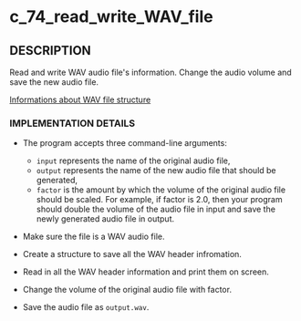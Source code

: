# c_74_read_write_WAV_file

## DESCRIPTION

Read and write WAV audio file's information. Change the audio volume and save the new audio file.

[Informations about WAV file structure](https://en.wikipedia.org/wiki/WAV)

### IMPLEMENTATION DETAILS

- The program accepts three command-line arguments: 
  - `input` represents the name of the original audio file, 
  - `output` represents the name of the new audio file that should be generated,
  - `factor` is the amount by which the volume of the original audio file should be scaled. For example, if factor is 2.0, then your program should double the volume of the audio file in input and save the newly generated audio file in output.

- Make sure the file is a WAV audio file.

- Create a structure to save all the WAV header infromation.

- Read in all the WAV header information and print them on screen.

- Change the volume of the original audio file with factor.

- Save the audio file as `output.wav`.
